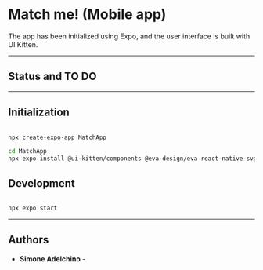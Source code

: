 # Match me! (Mobile app)

The app has been initialized using Expo, and the user interface is built with UI Kitten.

--------------------------------------------------------------------------------

## Status and TO DO


--------------------------------------------------------------------------------

## Initialization

```bash

npx create-expo-app MatchApp

cd MatchApp
npx expo install @ui-kitten/components @eva-design/eva react-native-svg

```

## Development

```bash

npx expo start

```


--------------------------------------------------------------------------------

## Authors

- **Simone Adelchino** - 